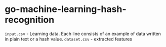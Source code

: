 # go-machine-learning-hash-recognition

`input.csv` - Learning data. Each line consists of an example of data written in plain text or a hash value.
`dataset.csv` - extracted features
